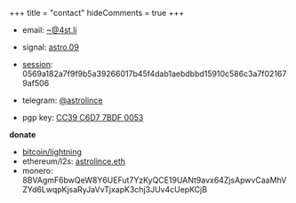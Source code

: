 +++
title = "contact"
hideComments = true
+++

- email: [~@4st.li](mailto:~@4st.li)

- signal: [astro.09](https://signal.me/#eu/JPJ5IHl6BzGeNrQ6uGdHNHl4mu6tfu9XEmhswEeJvdkUDVlWQT9LY6CnilLHJphO)

- [session](https://getsession.org/): 0569a182a7f9f9b5a39266017b45f4dab1aebdbbd15910c586c3a7f021679af506

- telegram: [@astrolince](https://t.me/astrolince)

- pgp key: [CC39 C6D7 7BDF 0053](https://keybase.io/astrolince/pgp_keys.asc?fingerprint=4678098bf5783d3f5d506eb6cc39c6d77bdf0053)

**donate**

- [bitcoin/lightning](https://checkout.opennode.com/p/32c4dcff-1ef4-44ba-908e-cccf7f564233)
- ethereum/l2s: [astrolince.eth](https://app.zerion.io/0x70b9f12c83c1d7ae588682dc4787a30cdacfc4fd/overview?name=astrolince.eth)
- monero: 8BVAgmF6bwQeW8Y6UEFut7YzKyQCE19UANt9avx64ZjsApwvCaaMhVZYd6LwqpKjsaRyJaVvTjxapK3chj3JUv4cUepKCjB
